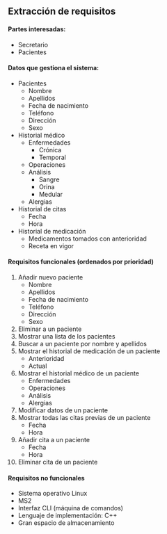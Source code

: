 ## Extracción de requisitos

#### Partes interesadas:
* Secretario
* Pacientes

#### Datos que gestiona el sistema:
* Pacientes
  * Nombre
  * Apellidos
  * Fecha de nacimiento
  * Teléfono
  * Dirección
  * Sexo
* Historial médico
  * Enfermedades
    * Crónica
    * Temporal
  * Operaciones
  * Análisis
    * Sangre
	* Orina
	* Medular
  * Alergias
* Historial de citas
  * Fecha
  * Hora
* Historial de medicación
  * Medicamentos tomados con anterioridad
  * Receta en vigor

#### Requisitos funcionales (ordenados por prioridad)
1. Añadir nuevo paciente
    - Nombre
	- Apellidos
	- Fecha de nacimiento
	- Teléfono
	- Dirección
	- Sexo
2. Eliminar a un paciente
3. Mostrar una lista de los pacientes
4. Buscar a un paciente por nombre y apellidos
5. Mostrar el historial de medicación de un paciente
    - Anterioridad
	- Actual
6. Mostrar el historial médico de un paciente
    - Enfermedades
	- Operaciones
	- Análisis
	- Alergias
7. Modificar datos de un paciente
8. Mostrar todas las citas previas de un paciente
    - Fecha
	- Hora
9. Añadir cita a un paciente
	- Fecha
	- Hora
10. Eliminar cita de un paciente

#### Requisitos no funcionales
* Sistema operativo Linux
* MS2
* Interfaz CLI (máquina de comandos)
* Lenguaje de implementación: C++
* Gran espacio de almacenamiento
